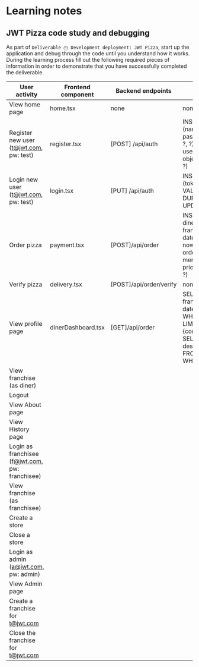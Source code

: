 # Learning notes

## JWT Pizza code study and debugging

As part of `Deliverable ⓵ Development deployment: JWT Pizza`, start up the application and debug through the code until you understand how it works. During the learning process fill out the following required pieces of information in order to demonstrate that you have successfully completed the deliverable.

| User activity                                       | Frontend component | Backend endpoints | Database SQL |
| --------------------------------------------------- | ------------------ | ----------------- | ------------ |
| View home page                                      | home.tsx           | none              | none         |
| Register new user<br/>(t@jwt.com, pw: test)         | register.tsx |  [POST] /api/auth   |  INSERT INTO user (name, email, password) VALUES (?, ?, ?) INSERT INTO userRole (userId, role, objectId) VALUES (?, ?, ?)            |
| Login new user<br/>(t@jwt.com, pw: test)            | login.tsx                   |   [PUT] /api/auth             |   INSERT INTO auth (token, userId) VALUES (?, ?) ON DUPLICATE KEY UPDATE token=token           |
| Order pizza                                         | payment.tsx                   |  [POST]/api/order                 |  INSERT INTO dinerOrder (dinerId, franchiseId, storeId, date) VALUES (?, ?, ?, now())  INSERT INTO orderItem (orderId, menuId, description, price) VALUES (?, ?, ?, ?)           |
| Verify pizza                                        | delivery.tsx                   | [POST]/api/order/verify                  |  none            |
| View profile page                                   | dinerDashboard.tsx                   |  [GET]/api/order                 | SELECT id, franchiseId, storeId, date FROM dinerOrder WHERE dinerId=? LIMIT ${offset},${config.db.listPerPage} SELECT id, menuId, description, price FROM orderItem WHERE orderId=?          |
| View franchise<br/>(as diner)                       |                    |                   |              |
| Logout                                              |                    |                   |              |
| View About page                                     |                    |                   |              |
| View History page                                   |                    |                   |              |
| Login as franchisee<br/>(f@jwt.com, pw: franchisee) |                    |                   |              |
| View franchise<br/>(as franchisee)                  |                    |                   |              |
| Create a store                                      |                    |                   |              |
| Close a store                                       |                    |                   |              |
| Login as admin<br/>(a@jwt.com, pw: admin)           |                    |                   |              |
| View Admin page                                     |                    |                   |              |
| Create a franchise for t@jwt.com                    |                    |                   |              |
| Close the franchise for t@jwt.com                   |                    |                   |              |
